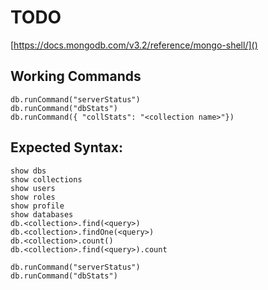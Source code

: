 # TODO

[https://docs.mongodb.com/v3.2/reference/mongo-shell/]()

## Working Commands

    db.runCommand("serverStatus")
    db.runCommand("dbStats")
    db.runCommand({ "collStats": "<collection name>"})

## Expected Syntax:

    show dbs
    show collections
    show users
    show roles
    show profile
    show databases
    db.<collection>.find(<query>)
    db.<collection>.findOne(<query>)
    db.<collection>.count()
    db.<collection>.find(<query>).count

    db.runCommand("serverStatus")
    db.runCommand("dbStats")
    
